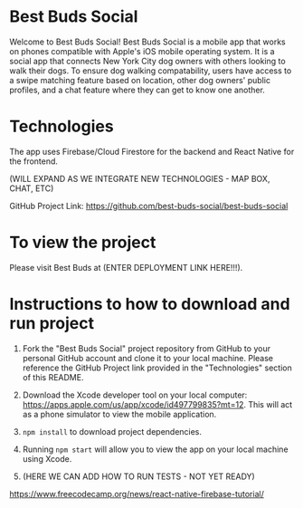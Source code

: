 # Best Buds Social

Welcome to Best Buds Social! Best Buds Social is a mobile app that works on phones compatible with Apple's iOS mobile operating system. It is a social app that connects New York City dog owners with others looking to walk their dogs. To ensure dog walking compatability, users have access to a swipe matching feature based on location, other dog owners' public profiles, and a chat feature where they can get to know one another.

# Technologies

The app uses Firebase/Cloud Firestore for the backend and React Native for the frontend.

(WILL EXPAND AS WE INTEGRATE NEW TECHNOLOGIES - MAP BOX, CHAT, ETC)

GitHub Project Link: https://github.com/best-buds-social/best-buds-social

# To view the project

Please visit Best Buds at (ENTER DEPLOYMENT LINK HERE!!!).

# Instructions to how to download and run project

1.  Fork the "Best Buds Social" project repository from GitHub to your personal GitHub account and clone it to your local machine. Please reference the GitHub Project link provided in the "Technologies" section of this README.

2. Download the Xcode developer tool on your local computer: https://apps.apple.com/us/app/xcode/id497799835?mt=12. This will act as a phone simulator to view the mobile application.

2.  `npm install` to download project dependencies.

3.  Running `npm start` will allow you to view the app on your local machine using Xcode.

4.  (HERE WE CAN ADD HOW TO RUN TESTS - NOT YET READY)


















https://www.freecodecamp.org/news/react-native-firebase-tutorial/
